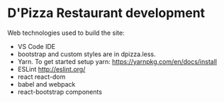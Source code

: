 # D'Pizza Restaurant development

Web technologies used to build the site:

* VS Code IDE
* bootstrap and custom styles are in dpizza.less.
* Yarn. To get started setup yarn: https://yarnpkg.com/en/docs/install
* ESLint http://eslint.org/
* react react-dom 
* babel and webpack 
* react-bootstrap components 
